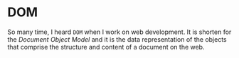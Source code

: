 # DOM

So many time, I heard `DOM` when I work on web development. It is shorten for the _Document Object Model_ and it is the data representation of the objects that comprise the structure and content of a document on the web.
